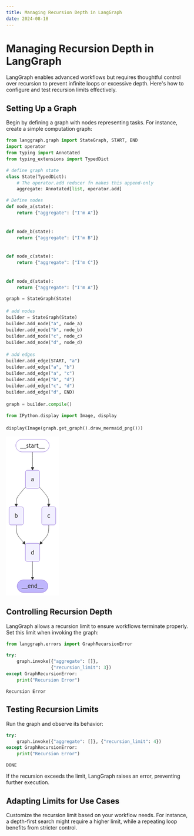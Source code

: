 ```yaml
---
title: Managing Recursion Depth in LangGraph
date: 2024-08-18
---
```


# Managing Recursion Depth in LangGraph

LangGraph enables advanced workflows but requires thoughtful control over recursion to prevent infinite loops or excessive depth. Here's how to configure and test recursion limits effectively.

## Setting Up a Graph

Begin by defining a graph with nodes representing tasks. For instance, create a simple computation graph:


```python
from langgraph.graph import StateGraph, START, END
import operator
from typing import Annotated
from typing_extensions import TypedDict
```


```python
# define graph state
class State(TypedDict):
    # The operator.add reducer fn makes this append-only
    aggregate: Annotated[list, operator.add]
```


```python
# Define nodes
def node_a(state):
    return {"aggregate": ["I'm A"]}


def node_b(state):
    return {"aggregate": ["I'm B"]}


def node_c(state):
    return {"aggregate": ["I'm C"]}


def node_d(state):
    return {"aggregate": ["I'm A"]}
```


```python
graph = StateGraph(State)

# add nodes
builder = StateGraph(State)
builder.add_node("a", node_a)
builder.add_node("b", node_b)
builder.add_node("c", node_c)
builder.add_node("d", node_d)

# add edges
builder.add_edge(START, "a")
builder.add_edge("a", "b")
builder.add_edge("a", "c")
builder.add_edge("b", "d")
builder.add_edge("c", "d")
builder.add_edge("d", END)

graph = builder.compile()
```


```python
from IPython.display import Image, display

display(Image(graph.get_graph().draw_mermaid_png()))
```


    
![png](2024-08-18-langgraph-recursion-limit_files/2024-08-18-langgraph-recursion-limit_5_0.png)
    


## Controlling Recursion Depth

LangGraph allows a recursion limit to ensure workflows terminate properly. Set this limit when invoking the graph:


```python
from langgraph.errors import GraphRecursionError
```


```python
try:
    graph.invoke({"aggregate": []}, 
                 {"recursion_limit": 3})
except GraphRecursionError:
    print("Recursion Error")
```

    Recursion Error


## Testing Recursion Limits

Run the graph and observe its behavior:


```python
try:
    graph.invoke({"aggregate": []}, {"recursion_limit": 4})
except GraphRecursionError:
    print("Recursion Error")
```

    DONE



If the recursion exceeds the limit, LangGraph raises an error, preventing further execution.

## Adapting Limits for Use Cases

Customize the recursion limit based on your workflow needs. For instance, a depth-first search might require a higher limit, while a repeating loop benefits from stricter control.


